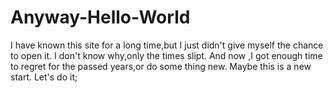 # Anyway-Hello-World
I have known this site for a long time,but I just didn't give myself the chance to open it.
I don't know why,only the times slipt.
And now ,I got enough time to regret for the passed years,or do some thing new.
Maybe this is a new start.
Let's do it;
